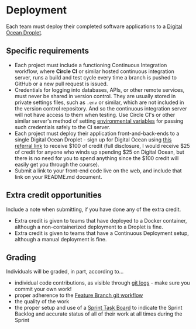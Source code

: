 <!-- markdownlint-disable -->
<!-- textlint-disable -->


# Deployment

Each team must deploy their completed software applications to a [Digital Ocean Droplet](https://www.digitalocean.com/products/droplets/).

## Specific requirements

- Each project must include a functioning Continuous Integration workflow, where **Circle CI** or similar hosted continuous integration server, runs a build and test cycle every time a branch is pushed to GitHub or a new pull request is issued.
- Credentials for logging into databases, APIs, or other remote services, must never be shared in version control. They are usually stored in private settings files, such as `.env` or similar, which are not included in the version control repository. And so the continuous integration server will not have access to them when testing. Use Circle CI's or other similar server's method of setting [environmental variables](https://circleci.com/docs/2.0/env-vars/#setting-an-environment-variable-in-a-project) for passing such credentials safely to the CI server.
- Each project must deploy their application front-and-back-ends to a single Digital Ocean Droplet - sign up for Digital Ocean using [this referral link](https://m.do.co/c/4d1066078eb0) to receive $100 of credit (full disclosure, I would receive $25 of credit for anyone who winds up spending $25 on Digital Ocean, but there is no need for you to spend anything since the $100 credit will easily get you through the course).
- Submit a link to your front-end code live on the web, and include that link on your README.md document.

## Extra credit opportunities

Include a note when submitting, if you have done any of the extra credit.

- Extra credit is given to teams that have deployed to a Docker container, although a non-containerized deployment to a Droplet is fine.
- Extra credit is given to teams that have a Continuous Deployment setup, although a manual deployment is fine.

## Grading

Individuals will be graded, in part, according to...

- individual code contributions, as visible through [git logs](https://github.com/bloombar/git-developer-contribution-analysis) - make sure you commit your own work!
- proper adherence to the [Feature Branch git workflow](https://knowledge.kitchen/Feature_branch_version_control_workflow)
- the quality of the work
- the proper setup and use of a [Sprint Task Board](https://knowledge.kitchen/GitHub_for_team_collaboration#Project_boards) to indicate the Sprint Backlog and accurate status of all of their work at all times during the Sprint
